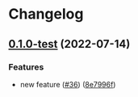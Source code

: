 # Changelog

## [0.1.0-test](https://github.com/open-feature/node-sdk-contrib/compare/open-telemetry-hook-v0.0.1-test...open-telemetry-hook-v0.1.0-test) (2022-07-14)


### Features

* new feature ([#36](https://github.com/open-feature/node-sdk-contrib/issues/36)) ([8e7996f](https://github.com/open-feature/node-sdk-contrib/commit/8e7996ffb3d7565185d204b3f5f0798f559dbd35))
